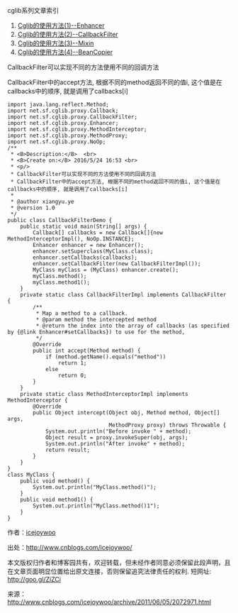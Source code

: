 cglib系列文章索引

1. [Cglib的使用方法(1)--Enhancer](http://www.cnblogs.com/icejoywoo/archive/2011/06/05/2072970.html)
2. [Cglib的使用方法(2)--CallbackFilter](http://www.cnblogs.com/icejoywoo/archive/2011/06/05/2072971.html)
3. [Cglib的使用方法(3)--Mixin](http://www.cnblogs.com/icejoywoo/archive/2011/06/05/2072973.html)
4. [Cglib的使用方法(4)--BeanCopier](http://www.cnblogs.com/icejoywoo/archive/2011/06/05/2072975.html)

CallbackFilter可以实现不同的方法使用不同的回调方法

CallbackFilter中的accept方法, 根据不同的method返回不同的值i, 这个值是在callbacks中的顺序, 就是调用了callbacks[i]

```
import java.lang.reflect.Method;
import net.sf.cglib.proxy.Callback;
import net.sf.cglib.proxy.CallbackFilter;
import net.sf.cglib.proxy.Enhancer;
import net.sf.cglib.proxy.MethodInterceptor;
import net.sf.cglib.proxy.MethodProxy;
import net.sf.cglib.proxy.NoOp;
/**
 * <B>Description:</B>  <br>
 * <B>Create on:</B> 2016/5/24 16:53 <br>
 * <p/>
 * CallbackFilter可以实现不同的方法使用不同的回调方法
 * CallbackFilter中的accept方法, 根据不同的method返回不同的值i, 这个值是在callbacks中的顺序, 就是调用了callbacks[i]
 *
 * @author xiangyu.ye
 * @version 1.0
 */
public class CallbackFilterDemo {
    public static void main(String[] args) {
        Callback[] callbacks = new Callback[]{new MethodInterceptorImpl(), NoOp.INSTANCE};
        Enhancer enhancer = new Enhancer();
        enhancer.setSuperclass(MyClass.class);
        enhancer.setCallbacks(callbacks);
        enhancer.setCallbackFilter(new CallbackFilterImpl());
        MyClass myClass = (MyClass) enhancer.create();
        myClass.method();
        myClass.method1();
    }
    private static class CallbackFilterImpl implements CallbackFilter {
        /**
         * Map a method to a callback.
         * @param method the intercepted method
         * @return the index into the array of callbacks (as specified by {@link Enhancer#setCallbacks}) to use for the method,
         */
        @Override
        public int accept(Method method) {
            if (method.getName().equals("method"))
                return 1;
            else
                return 0;
        }
    }
    private static class MethodInterceptorImpl implements MethodInterceptor {
        @Override
        public Object intercept(Object obj, Method method, Object[] args,
                                MethodProxy proxy) throws Throwable {
            System.out.println("Before invoke " + method);
            Object result = proxy.invokeSuper(obj, args);
            System.out.println("After invoke" + method);
            return result;
        }
    }
}
class MyClass {
    public void method() {
        System.out.println("MyClass.method()");
    }
    public void method1() {
        System.out.println("MyClass.method()1");
    }
}
```



作者：[icejoywoo](http://www.cnblogs.com/icejoywoo/)

出处：<http://www.cnblogs.com/icejoywoo/>

本文版权归作者和博客园共有，欢迎转载，但未经作者同意必须保留此段声明，且在文章页面明显位置给出原文连接，否则保留追究法律责任的权利. 短网址: http://goo.gl/ZiZCi

来源： <http://www.cnblogs.com/icejoywoo/archive/2011/06/05/2072971.html>